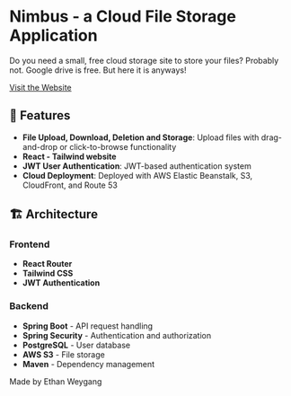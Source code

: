 # Nimbus - a Cloud File Storage Application

Do you need a small, free cloud storage site to store your files? Probably not. Google drive is free. But here it is anyways!

[Visit the Website](https://dx26d5982gukc.cloudfront.net/login)

## 🚀 Features

- **File Upload, Download, Deletion and Storage**: Upload files with drag-and-drop or click-to-browse functionality
- **React - Tailwind website**
- **JWT User Authentication**: JWT-based authentication system
- **Cloud Deployment**: Deployed with AWS Elastic Beanstalk, S3, CloudFront, and Route 53

## 🏗️ Architecture

### Frontend
- **React Router**
- **Tailwind CSS**
- **JWT Authentication**

### Backend
- **Spring Boot** - API request handling
- **Spring Security** - Authentication and authorization
- **PostgreSQL** - User database
- **AWS S3** - File storage
- **Maven** - Dependency management

Made by Ethan Weygang
